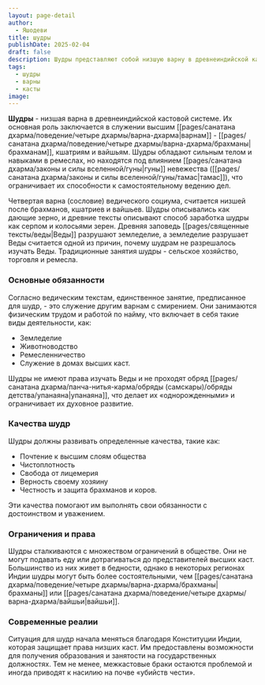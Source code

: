 ```yaml
---
layout: page-detail
author:
  - Яшодеви
title: шудры
publishDate: 2025-02-04
draft: false
description: Шудры представляют собой низшую варну в древнеиндийской кастовой системе. Их основная роль заключается в служении высшим варнам - брахманам, кшатриям и вайшьям. Шудры обладают сильным телом и навыками в ремеслах, но находятся под влиянием гуны невежества (тамас), что ограничивает их способности к самостоятельному ведению дел.
tags:
  - шудры
  - варны
  - касты
image:
---
```

**Шудры** - низшая варна в древнеиндийской кастовой системе. Их основная роль заключается в служении высшим [[pages/санатана дхарма/поведение/четыре дхармы/варна-дхарма|варнам]] - [[pages/санатана дхарма/поведение/четыре дхармы/варна-дхарма/брахманы|брахманам]], кшатриям и вайшьям. Шудры обладают сильным телом и навыками в ремеслах, но находятся под влиянием [[pages/санатана дхарма/законы и силы вселенной/гуны|гуны]] невежества ([[pages/санатана дхарма/законы и силы вселенной/гуны/тамас|тамас]]), что ограничивает их способности к самостоятельному ведению дел.

Четвертая варна (сословие) ведического социума, считается низшей после брахманов, кшатриев и вайшьев. Шудры описывались как дающие зерно, и древние тексты описывают способ заработка шудры как серпом и колосьями зерен. Древняя заповедь [[pages/священные тексты/веды|Веды]] разрушают земледелие, а земледелие разрушает Веды считается одной из причин, почему шудрам не разрешалось изучать Веды. Традиционные занятия шудры - сельское хозяйство, торговля и ремесла.

### Основные обязанности

Согласно ведическим текстам, единственное занятие, предписанное для шудр, - это служение другим варнам с смирением. Они занимаются физическим трудом и работой по найму, что включает в себя такие виды деятельности, как:

- Земледелие
- Животноводство
- Ремесленничество
- Служение в домах высших каст.

Шудры не имеют права изучать Веды и не проходят обряд [[pages/санатана дхарма/панча-нитья-карма/обряды (самскары)/обряды детства/упанаяна|упанаяна]], что делает их «однорожденными» и ограничивает их духовное развитие.

### Качества шудр

Шудры должны развивать определенные качества, такие как:

- Почтение к высшим слоям общества
- Чистоплотность
- Свобода от лицемерия
- Верность своему хозяину
- Честность и защита брахманов и коров.

Эти качества помогают им выполнять свои обязанности с достоинством и уважением.

### Ограничения и права

Шудры сталкиваются с множеством ограничений в обществе. Они не могут подавать еду или дотрагиваться до представителей высших каст. Большинство из них живет в бедности, однако в некоторых регионах Индии шудры могут быть более состоятельными, чем [[pages/санатана дхарма/поведение/четыре дхармы/варна-дхарма/брахманы|брахманы]] или [[pages/санатана дхарма/поведение/четыре дхармы/варна-дхарма/вайшьи|вайшьи]].

### Современные реалии

Ситуация для шудр начала меняться благодаря Конституции Индии, которая защищает права низших каст. Им предоставлены возможности для получения образования и занятости на государственных должностях. Тем не менее, межкастовые браки остаются проблемой и иногда приводят к насилию на почве «убийств чести».